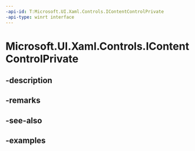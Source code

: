 ```yaml
---
-api-id: T:Microsoft.UI.Xaml.Controls.IContentControlPrivate
-api-type: winrt interface
---
```


# Microsoft.UI.Xaml.Controls.IContentControlPrivate

<!--
public interface IContentControlPrivate
-->


## -description

## -remarks

## -see-also

## -examples


